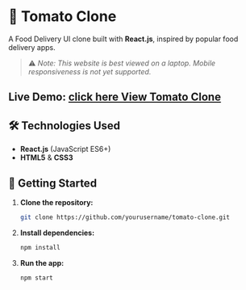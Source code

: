 


# 🍅 Tomato Clone

A Food Delivery UI clone built with **React.js**, inspired by popular food delivery apps.  
> ⚠️ *Note: This website is best viewed on a laptop. Mobile responsiveness is not yet supported.*

## **Live Demo:** [click here View Tomato Clone]([https://your-live-demo-url.com](https://gleeful-quokka-0cd8bc.netlify.app/))


## 🛠️ Technologies Used

- **React.js** (JavaScript ES6+)
- **HTML5** & **CSS3**


## 🌟 Getting Started

1. **Clone the repository:**
    ```bash
    git clone https://github.com/yourusername/tomato-clone.git
    ```
2. **Install dependencies:**
    ```bash
    npm install
    ```
3. **Run the app:**
    ```bash
    npm start
    ```


